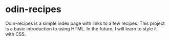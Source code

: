 # odin-recipes

Odin-recipes is a simple index page with links to a few recipes. This project is a basic introduction to using HTML. In the future, I will learn to style it with CSS. 